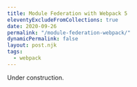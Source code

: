 ```yaml
---
title: Module Federation with Webpack 5
eleventyExcludeFromCollections: true
date: 2020-09-26
permalink: "/module-federation-webpack/"
dynamicPermalink: false
layout: post.njk
tags:
  - webpack
---
```


Under construction.

